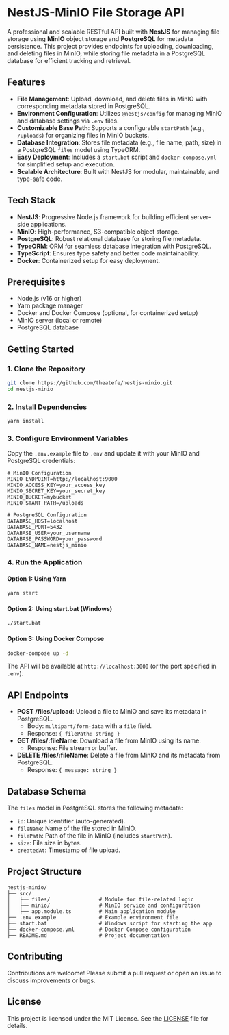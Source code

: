# NestJS-MinIO File Storage API

A professional and scalable RESTful API built with **NestJS** for managing file storage using **MinIO** object storage and **PostgreSQL** for metadata persistence. This project provides endpoints for uploading, downloading, and deleting files in MinIO, while storing file metadata in a PostgreSQL database for efficient tracking and retrieval.

## Features
- **File Management**: Upload, download, and delete files in MinIO with corresponding metadata stored in PostgreSQL.
- **Environment Configuration**: Utilizes `@nestjs/config` for managing MinIO and database settings via `.env` files.
- **Customizable Base Path**: Supports a configurable `startPath` (e.g., `/uploads`) for organizing files in MinIO buckets.
- **Database Integration**: Stores file metadata (e.g., file name, path, size) in a PostgreSQL `files` model using TypeORM.
- **Easy Deployment**: Includes a `start.bat` script and `docker-compose.yml` for simplified setup and execution.
- **Scalable Architecture**: Built with NestJS for modular, maintainable, and type-safe code.

## Tech Stack
- **NestJS**: Progressive Node.js framework for building efficient server-side applications.
- **MinIO**: High-performance, S3-compatible object storage.
- **PostgreSQL**: Robust relational database for storing file metadata.
- **TypeORM**: ORM for seamless database integration with PostgreSQL.
- **TypeScript**: Ensures type safety and better code maintainability.
- **Docker**: Containerized setup for easy deployment.

## Prerequisites
- Node.js (v16 or higher)
- Yarn package manager
- Docker and Docker Compose (optional, for containerized setup)
- MinIO server (local or remote)
- PostgreSQL database

## Getting Started

### 1. Clone the Repository
```bash
git clone https://github.com/theatefe/nestjs-minio.git
cd nestjs-minio
```

### 2. Install Dependencies
```bash
yarn install
```

### 3. Configure Environment Variables
Copy the `.env.example` file to `.env` and update it with your MinIO and PostgreSQL credentials:
```env
# MinIO Configuration
MINIO_ENDPOINT=http://localhost:9000
MINIO_ACCESS_KEY=your_access_key
MINIO_SECRET_KEY=your_secret_key
MINIO_BUCKET=mybucket
MINIO_START_PATH=/uploads

# PostgreSQL Configuration
DATABASE_HOST=localhost
DATABASE_PORT=5432
DATABASE_USER=your_username
DATABASE_PASSWORD=your_password
DATABASE_NAME=nestjs_minio
```

### 4. Run the Application

#### Option 1: Using Yarn
```bash
yarn start
```

#### Option 2: Using start.bat (Windows)
```bash
./start.bat
```

#### Option 3: Using Docker Compose
```bash
docker-compose up -d
```

The API will be available at `http://localhost:3000` (or the port specified in `.env`).

## API Endpoints
- **POST /files/upload**: Upload a file to MinIO and save its metadata in PostgreSQL.
  - Body: `multipart/form-data` with a `file` field.
  - Response: `{ filePath: string }`
- **GET /files/:fileName**: Download a file from MinIO using its name.
  - Response: File stream or buffer.
- **DELETE /files/:fileName**: Delete a file from MinIO and its metadata from PostgreSQL.
  - Response: `{ message: string }`

## Database Schema
The `files` model in PostgreSQL stores the following metadata:
- `id`: Unique identifier (auto-generated).
- `fileName`: Name of the file stored in MinIO.
- `filePath`: Path of the file in MinIO (includes `startPath`).
- `size`: File size in bytes.
- `createdAt`: Timestamp of file upload.

## Project Structure
```
nestjs-minio/
├── src/
│   ├── files/                # Module for file-related logic
│   ├── minio/                # MinIO service and configuration
│   ├── app.module.ts         # Main application module
├── .env.example              # Example environment file
├── start.bat                 # Windows script for starting the app
├── docker-compose.yml        # Docker Compose configuration
├── README.md                 # Project documentation
```

## Contributing
Contributions are welcome! Please submit a pull request or open an issue to discuss improvements or bugs.

## License
This project is licensed under the MIT License. See the [LICENSE](LICENSE) file for details.